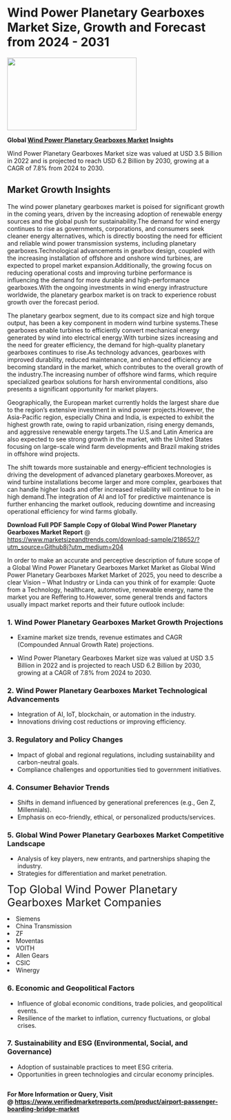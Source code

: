 <H1>Wind Power Planetary Gearboxes Market Size, Growth and Forecast from 2024 - 2031</H1><img class="aligncenter size-medium wp-image-584254" src="https://thirdeyenews.in/wp-content/uploads/2024/09/Global-Market-Research-300x168.jpeg" alt="" width="300" height="168" /><p><strong>Global&nbsp;<a href="https://www.marketsizeandtrends.com/download-sample/218652/?utm_source=Github8j?utm_medium=204">Wind Power Planetary Gearboxes Market</a> Insights</strong></p><p>Wind Power Planetary Gearboxes Market size was valued at USD 3.5 Billion in 2022 and is projected to reach USD 6.2 Billion by 2030, growing at a CAGR of 7.8% from 2024 to 2030.</p><p><h2>Market Growth Insights</h2> <p>The wind power planetary gearboxes market is poised for significant growth in the coming years, driven by the increasing adoption of renewable energy sources and the global push for sustainability.The demand for wind energy continues to rise as governments, corporations, and consumers seek cleaner energy alternatives, which is directly boosting the need for efficient and reliable wind power transmission systems, including planetary gearboxes.Technological advancements in gearbox design, coupled with the increasing installation of offshore and onshore wind turbines, are expected to propel market expansion.Additionally, the growing focus on reducing operational costs and improving turbine performance is influencing the demand for more durable and high-performance gearboxes.With the ongoing investments in wind energy infrastructure worldwide, the planetary gearbox market is on track to experience robust growth over the forecast period.</p> <p>The planetary gearbox segment, due to its compact size and high torque output, has been a key component in modern wind turbine systems.These gearboxes enable turbines to efficiently convert mechanical energy generated by wind into electrical energy.With turbine sizes increasing and the need for greater efficiency, the demand for high-quality planetary gearboxes continues to rise.As technology advances, gearboxes with improved durability, reduced maintenance, and enhanced efficiency are becoming standard in the market, which contributes to the overall growth of the industry.The increasing number of offshore wind farms, which require specialized gearbox solutions for harsh environmental conditions, also presents a significant opportunity for market players.</p> <p>Geographically, the European market currently holds the largest share due to the region’s extensive investment in wind power projects.However, the Asia-Pacific region, especially China and India, is expected to exhibit the highest growth rate, owing to rapid urbanization, rising energy demands, and aggressive renewable energy targets.The U.S.and Latin America are also expected to see strong growth in the market, with the United States focusing on large-scale wind farm developments and Brazil making strides in offshore wind projects.</p> <p>The shift towards more sustainable and energy-efficient technologies is driving the development of advanced planetary gearboxes.Moreover, as wind turbine installations become larger and more complex, gearboxes that can handle higher loads and offer increased reliability will continue to be in high demand.The integration of AI and IoT for predictive maintenance is further enhancing the market outlook, reducing downtime and increasing operational efficiency for wind farms globally.</p> <p><span class=""><strong>Download Full PDF Sample Copy of Global Wind Power Planetary Gearboxes Market Report</strong> @ <a href="https://www.marketsizeandtrends.com/download-sample/218652/?utm_source=Github8j?utm_medium=204" target="_blank">https://www.marketsizeandtrends.com/download-sample/218652/?utm_source=Github8j?utm_medium=204</a></span></p><p>In order to make an accurate and perceptive description of future scope of a Global&nbsp;Wind Power Planetary Gearboxes Market Market as Global&nbsp;Wind Power Planetary Gearboxes Market Market of 2025, you need to describe a clear Vision &ndash; What Industry or Linda can you think of for example: Quote from a Technology, healthcare, automotive, renewable energy, name the market you are Reffering to.However, some general trends and factors usually impact market reports and their future outlook include:</p><h3>1.&nbsp;<strong>Wind Power Planetary Gearboxes Market Growth Projections</strong></h3><ul><li>Examine market size trends, revenue estimates and CAGR (Compounded Annual Growth Rate) projections.</li><li><p>Wind Power Planetary Gearboxes Market size was valued at USD 3.5 Billion in 2022 and is projected to reach USD 6.2 Billion by 2030, growing at a CAGR of 7.8% from 2024 to 2030.</p></li></ul><h3>2.&nbsp;<strong>Wind Power Planetary Gearboxes Market Technological Advancements</strong></h3><ul><li>Integration of AI, IoT, blockchain, or automation in the industry.</li><li>Innovations driving cost reductions or improving efficiency.</li></ul><h3>3.&nbsp;<strong>Regulatory and Policy Changes</strong></h3><ul><li>Impact of global and regional regulations, including sustainability and carbon-neutral goals.</li><li>Compliance challenges and opportunities tied to government initiatives.</li></ul><h3>4.&nbsp;<strong>Consumer Behavior Trends</strong></h3><ul><li>Shifts in demand influenced by generational preferences (e.g., Gen Z, Millennials).</li><li>Emphasis on eco-friendly, ethical, or personalized products/services.</li></ul><h3>5.&nbsp;<strong>Global Wind Power Planetary Gearboxes Market Competitive Landscape</strong></h3><ul><li>Analysis of key players, new entrants, and partnerships shaping the industry.</li><li>Strategies for differentiation and market penetration.</li></ul><p data-pm-slice="1 1 []"><span style="color: inherit; font-family: inherit; font-size: 25px;">Top Global Wind Power Planetary Gearboxes Market Companies</span></p><div class="" data-test-id=""><p><li>Siemens</li><li> China Transmission</li><li> ZF</li><li> Moventas</li><li> VOITH</li><li> Allen Gears</li><li> CSIC</li><li> Winergy</li></p></div><h3>6.&nbsp;<strong>Economic and Geopolitical Factors</strong></h3><ul><li>Influence of global economic conditions, trade policies, and geopolitical events.</li><li>Resilience of the market to inflation, currency fluctuations, or global crises.</li></ul><h3>7.&nbsp;<strong>Sustainability and ESG (Environmental, Social, and Governance)</strong></h3><ul><li>Adoption of sustainable practices to meet ESG criteria.</li><li>Opportunities in green technologies and circular economy principles.</li></ul><h2><strong style="font-size: 14px;">For More Information or Query, Visit @&nbsp;</strong><a style="background-color: #ffffff; font-size: 14px;" href="https://www.marketsizeandtrends.com/report/wind-power-planetary-gearboxes-market/" target="_blank">https://www.verifiedmarketreports.com/product/airport-passenger-boarding-bridge-market</a></h2>